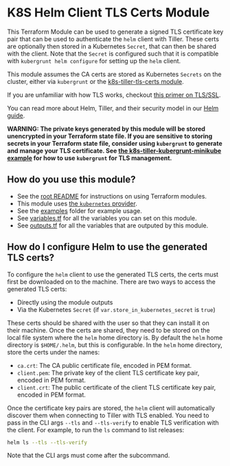 # K8S Helm Client TLS Certs Module

<!-- NOTE: We use absolute linking here instead of relative linking, because the terraform registry does not support
           relative linking correctly.
-->

This Terraform Module can be used to generate a signed TLS certificate key pair that can be used to authenticate the
`helm` client with Tiller. These certs are optionally then stored in a Kubernetes `Secret`, that can then be shared with
the client. Note that the `Secret` is configured such that it is compatible with `kubergrunt helm configure` for setting
up the `helm` client.

This module assumes the CA certs are stored as Kubernetes `Secrets` on the cluster, either via `kubergrunt` or the
[k8s-tiller-tls-certs module](https://github.com/tnn-gruntwork-io/terraform-kubernetes-helm/blob/master/modules/k8s-tiller-tls-certs).

If you are unfamiliar with how TLS works, checkout [this primer on
TLS/SSL](https://github.com/hashicorp/terraform-aws-vault/tree/master/modules/private-tls-cert#background).

You can read more about Helm, Tiller, and their security model in our [Helm
guide](https://github.com/tnn-gruntwork-io/kubergrunt/blob/master/HELM_GUIDE.md).

**WARNING: The private keys generated by this module will be stored unencrypted in your Terraform state file. If you are
sensitive to storing secrets in your Terraform state file, consider using `kubergrunt` to generate and manage your TLS
certificate. See [the k8s-tiller-kubergrunt-minikube example](/examples/k8s-tiller-kubergrunt-minikube) for how to use
`kubergrunt` for TLS management.**


## How do you use this module?

* See the [root README](https://github.com/tnn-gruntwork-io/terraform-kubernetes-helm/blob/master/README.md) for
  instructions on using Terraform modules.
* This module uses [the `kubernetes` provider](https://www.terraform.io/docs/providers/kubernetes/index.html).
* See the [examples](https://github.com/tnn-gruntwork-io/terraform-kubernetes-helm/blob/master/examples) folder for example
  usage.
* See [variables.tf](https://github.com/tnn-gruntwork-io/terraform-kubernetes-helm/blob/master/modules/k8s-helm-client-tls-certs/variables.tf)
  for all the variables you can set on this module.
* See [outputs.tf](https://github.com/tnn-gruntwork-io/terraform-kubernetes-helm/blob/master/modules/k8s-helm-client-tls-certs/outputs.tf)
  for all the variables that are outputed by this module.


## How do I configure Helm to use the generated TLS certs?

To configure the `helm` client to use the generated TLS certs, the certs must first be downloaded on to the machine.
There are two ways to access the generated TLS certs:

- Directly using the module outputs
- Via the Kubernetes `Secret` (if `var.store_in_kubernetes_secret` is `true`)

These certs should be shared with the user so that they can install it on their machine. Once the certs are shared, they
need to be stored on the local file system where the `helm` home directory is. By default the `helm` home directory is
`$HOME/.helm`, but this is configurable. In the `helm` home directory, store the certs under the names:

- `ca.crt`: The CA public certificate file, encoded in PEM format.
- `client.pem`: The private key of the client TLS certificate key pair, encoded in PEM format.
- `client.crt`: The public certificate of the client TLS certificate key pair, encoded in PEM format.

Once the certificate key pairs are stored, the `helm` client will automatically discover them when connecting to Tiller
with TLS enabled. You need to pass in the CLI args `--tls` and `--tls-verify` to enable TLS verification with the
client. For example, to run the `ls` command to list releases:

```bash
helm ls --tls --tls-verify
```

Note that the CLI args must come after the subcommand.
